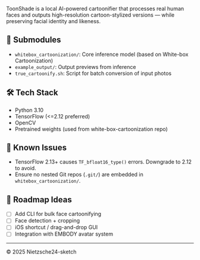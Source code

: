 ToonShade is a local AI-powered cartoonifier that processes real human faces and outputs high-resolution cartoon-stylized versions — while preserving facial identity and likeness.

## 📁 Submodules

- `whitebox_cartoonization/`: Core inference model (based on White-box Cartoonization)
- `example_output/`: Output previews from inference
- `true_cartoonify.sh`: Script for batch conversion of input photos

## 🛠️ Tech Stack

- Python 3.10
- TensorFlow (<=2.12 preferred)
- OpenCV
- Pretrained weights (used from white-box-cartoonization repo)

## 🚧 Known Issues

- TensorFlow 2.13+ causes `TF_bfloat16_type()` errors. Downgrade to 2.12 to avoid.
- Ensure no nested Git repos (`.git/`) are embedded in `whitebox_cartoonization/`.

## 🧠 Roadmap Ideas

- [ ] Add CLI for bulk face cartoonifying
- [ ] Face detection + cropping
- [ ] iOS shortcut / drag-and-drop GUI
- [ ] Integration with EMBODY avatar system

---

© 2025 Nietzsche24-sketch
